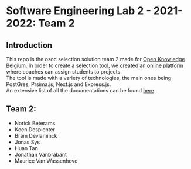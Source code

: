 # Software Engineering Lab 2 - 2021-2022: Team 2

## Introduction 
This repo is the osoc selection solution team 2 made for [Open Knowledge Belgium](https://openknowledge.be/).
In order to create a selection tool, we created an [online platform](https://sel2-2.ugent.be/login) where coaches can assign students to projects.
<br/>The tool is made with a variety of technologies, the main ones being PostGres, Prsima.js, Next.js and Express.js.
<br/>An extensive list of all the documentations can be found [here](docs/README.md).

## Team 2:
- Norick Beterams
- Koen Desplenter
- Bram Devlaminck
- Jonas Sys
- Huan Tan
- Jonathan Vanbrabant
- Maurice Van Wassenhove
